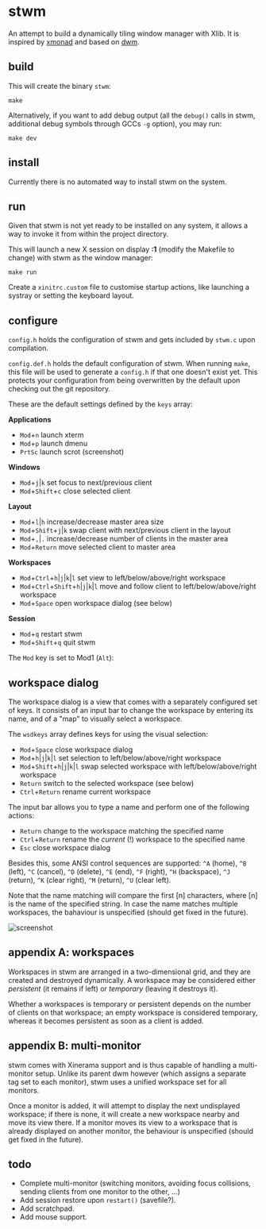 stwm
====

An attempt to build a dynamically tiling window manager with Xlib. It is
inspired by [xmonad](http://xmonad.org/) and based on
[dwm](http://dwm.suckless.org/).


build
-----

This will create the binary <code>stwm</code>:

	make

Alternatively, if you want to add debug output (all the <code>debug()</code>
calls in stwm, additional debug symbols through GCCs <code>-g</code> option),
you may run:

	make dev


install
-------

Currently there is no automated way to install stwm on the system.


run
---

Given that stwm is not yet ready to be installed on any system, it allows a way
to invoke it from within the project directory.

This will launch a new X session on display **:1** (modify the Makefile to
change) with stwm as the window manager:

	make run

Create a <code>xinitrc.custom</code> file to customise startup actions, like
launching a systray or setting the keyboard layout.


configure
---------

<code>config.h</code> holds the configuration of stwm and gets included by
<code>stwm.c</code> upon compilation.

<code>config.def.h</code> holds the default configuration of stwm. When running
<code>make</code>, this file will be used to generate a <code>config.h</code> if
that one doesn't exist yet. This protects your configuration from being
overwritten by the default upon checking out the git repository.

These are the default settings defined by the <code>keys</code> array:

**Applications**

* <code>Mod</code>+<code>n</code>
  launch xterm
* <code>Mod</code>+<code>p</code>
  launch dmenu
* <code>PrtSc</code>
  launch scrot (screenshot)

**Windows**

* <code>Mod</code>+<code>j</code>|<code>k</code>
  set focus to next/previous client
* <code>Mod</code>+<code>Shift</code>+<code>c</code>
  close selected client

**Layout**

* <code>Mod</code>+<code>l</code>|<code>h</code>
  increase/decrease master area size
* <code>Mod</code>+<code>Shift</code>+<code>j</code>|<code>k</code>
  swap client with next/previous client in the layout
* <code>Mod</code>+<code>,</code>|<code>.</code>
  increase/decrease number of clients in the master area
* <code>Mod</code>+<code>Return</code>
  move selected client to master area

**Workspaces**

* <code>Mod</code>+<code>Ctrl</code>+<code>h</code>|<code>j</code>|<code>k</code>|<code>l</code>
  set view to left/below/above/right workspace
* <code>Mod</code>+<code>Ctrl</code>+<code>Shift</code>+<code>h</code>|<code>j</code>|<code>k</code>|<code>l</code>
  move and follow client to left/below/above/right workspace
* <code>Mod</code>+<code>Space</code>
  open workspace dialog (see below)

**Session**

* <code>Mod</code>+<code>q</code>
  restart stwm
* <code>Mod</code>+<code>Shift</code>+<code>q</code>
  quit stwm

The <code>Mod</code> key is set to Mod1 (<code>Alt</code>):


workspace dialog
----------------

The workspace dialog is a view that comes with a separately configured set of
keys. It consists of an input bar to change the workspace by entering its name,
and of a "map" to visually select a workspace.

The <code>wsdkeys</code> array defines keys for using the visual selection:

* <code>Mod</code>+<code>Space</code>
  close workspace dialog
* <code>Mod</code>+<code>h</code>|<code>j</code>|<code>k</code>|<code>l</code>
  set selection to left/below/above/right workspace
* <code>Mod</code>+<code>Shift</code>+<code>h</code>|<code>j</code>|<code>k</code>|<code>l</code>
  swap selected workspace with left/below/above/right workspace
* <code>Return</code>
  switch to the selected workspace (see below)
* <code>Ctrl</code>+<code>Return</code>
  rename current workspace

The input bar allows you to type a name and perform one of the following
actions:

* <code>Return</code>
  change to the workspace matching the specified name
* <code>Ctrl</code>+<code>Return</code>
  rename the *current* (!) workspace to the specified name
* <code>Esc</code>
  close workspace dialog

Besides this, some ANSI control sequences are supported: <code>^A</code> (home),
<code>^B</code> (left), <code>^C</code> (cancel), <code>^D</code> (delete),
<code>^E</code> (end), <code>^F</code> (right), <code>^H</code> (backspace),
<code>^J</code> (return), <code>^K</code> (clear right), <code>^M</code>
(return), <code>^U</code> (clear left).

Note that the name matching will compare the first [n] characters, where [n] is
the name of the specified string. In case the name matches multiple workspaces,
the bahaviour is unspecified (should get fixed in the future).

![screenshot](http://ayekat.ch/img/host/github.com/screen_stwm.png)


appendix A: workspaces
----------------------

Workspaces in stwm are arranged in a two-dimensional grid, and they are created
and destroyed dynamically. A workspace may be considered either *persistent*
(it remains if left) or *temporary* (leaving it destroys it).

Whether a workspaces is temporary or persistent depends on the number of clients
on that workspace; an empty workspace is considered temporary, whereas it
becomes persistent as soon as a client is added.


appendix B: multi-monitor
-------------------------

stwm comes with Xinerama support and is thus capable of handling a multi-monitor
setup. Unlike its parent dwm however (which assigns a separate tag set to each
monitor), stwm uses a unified workspace set for all monitors.

Once a monitor is added, it will attempt to display the next undisplayed
workspace; if there is none, it will create a new workspace nearby and move its
view there. If a monitor moves its view to a workspace that is already displayed
on another monitor, the behaviour is unspecified (should get fixed in the
future).


todo
----

* Complete multi-monitor (switching monitors, avoiding focus collisions, sending
  clients from one monitor to the other, ...)
* Add session restore upon <code>restart()</code> (savefile?).
* Add scratchpad.
* Add mouse support.

